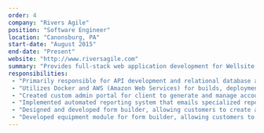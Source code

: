 ```yaml
---
order: 4
company: "Rivers Agile"
position: "Software Engineer"
location: "Canonsburg, PA"
start-date: "August 2015"
end-date: "Present"
website: "http://www.riversagile.com"
summary: "Provides full-stack web application development for Wellsite Report, a project management and reporting suite, using AngularJS, Ruby on Rails, and PostgreSQL. Adheres to Agile methodology and workflow"
responsibilities:
 - "Primarily responsible for API development and relational database architecture"
 - "Utilizes Docker and AWS (Amazon Web Services) for builds, deployments, and upgrades"
 - "Created custom admin portal for client to generate and manage accounts and alerts"
 - "Implemented automated reporting system that emails specialized reports to customers at chosen intervals"
 - "Designed and developed form builder, allowing customers to create and fill out custom forms"
 - "Developed equipment module for form builder, allowing customers to create and manage equipment"
---
```

